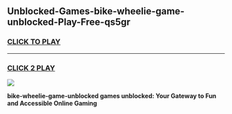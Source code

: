 
## Unblocked-Games-bike-wheelie-game-unblocked-Play-Free-qs5gr
<h3>
<a href="https://premium76.site?title=bike-wheelie-game-unblocked&ref=23A">CLICK TO PLAY</a></h3>
<hr>

<h3>
<a href="https://premium76.site?title=bike-wheelie-game-unblocked&ref=23A">CLICK 2 PLAY</a>
  
</h3>

<a href="https://premium76.site?title=bike-wheelie-game-unblocked&ref=23A"><img src="https://clearcache.store/games.png"></a>


**bike-wheelie-game-unblocked games unblocked: Your Gateway to Fun and Accessible Online Gaming**
